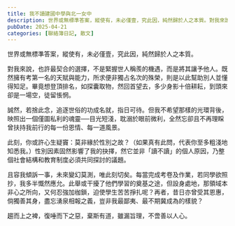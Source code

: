 ```yaml
---
title: 我不讀建國中學與北一女中
description: 世界或無標準答案，縱使有，未必僅壹，究此因，純然歸於人之本質。對我來說，也許最契合的選擇，不是緊握世人稱羨的機遇，而是將其讓予他人。既然擁有考第一名的天賦與能力，所求便非獨占名次的殊榮，則是以此幫助別……
pubDate: 2025-04-21
categories: [聯絡簿日記, 散文]
---
```


世界或無標準答案，縱使有，未必僅壹，究此因，純然歸於人之本質。

對我來說，也許最契合的選擇，不是緊握世人稱羨的機遇，而是將其讓予他人。既然擁有考第一名的天賦與能力，所求便非獨占名次的殊榮，則是以此幫助別人並懂得知足。畢竟想登頂排名，如探囊取物，然回首望去，多少身影十倍耕耘，到頭來卻是一場空，徒留悵惘。

誠然，若捨此念，追逐世俗的功成名就，指日可待。但我不希望那樣的光環背後，映照出一個僅圖私利的魂靈──目光短淺，耽溺於眼前微利，全然忘卻且不再理睬曾扶持我前行的每一份恩情、每一道風景。

此刻，你或許心生疑竇：莫非緣於性別之故？（如果真有此問，代表你至多粗淺地知悉我。）性別因素固然影響了我的抉擇，然它並非「讀不讀」的個人原因，乃整個社會結構和教育制度必須共同探討的議題。

且容我傾訴一事，未來變幻莫測，唯此刻切矣。每當完成考卷及作業，若同學欲照抄，我多半慨然應允。此舉或干擾了他們學習的奠基之途，但設身處地，那領域本非心之所向，又何忍強加枷鎖，迫使學生苦苦掙扎呢？再者，昔日亦曾受其恩惠，倘獨善其身，盡忘湧泉相報之義，豈非我最鄙夷、最不期冀成為的樣貌？

趨而上之裨，復唾而下之惡，棄斯有道，雖漏旨理，不啻善以人心。
